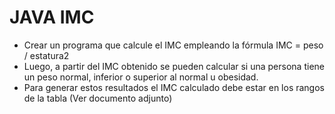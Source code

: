 # JAVA IMC

- Crear un programa que calcule el IMC empleando la fórmula IMC = peso / estatura2
- Luego, a partir del IMC obtenido se pueden calcular si una persona tiene un peso normal, inferior o superior al normal u obesidad.
- Para generar estos resultados el IMC calculado debe estar en los rangos de la tabla (Ver documento adjunto)
